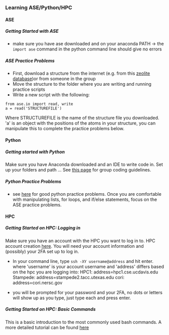 ### Learning ASE/Python/HPC

#### ASE

##### Getting Started with ASE
- make sure you have ase downloaded and on your anaconda PATH -> the `import ase` command in the python command line should give no errors

##### ASE Practice Problems
- First, download a structure from the internet (e.g. from this [zeolite database](https://asia.iza-structure.org/IZA-SC/ftc_table.php))or from someone in the group
- Move the structure to the folder where you are writing and running practice scripts
- Write a new script with the following:

``` 
from ase.io import read, write
a = read('STRUCTUREFILE') 
```
Where STRUCTUREFILE is the name of the structure file you downloaded.
'a' is an object with the positions of the atoms in your structure, you can manipulate this to complete the practice problems below.

#### Python

##### Getting started with Python
Make sure you have Anaconda downloaded and an IDE to write code in. Set up your folders and path ... 
See [this page](https://github.com/kul-group/Group-Handbook/blob/master/Programming.md#programming) for group coding guidelines.

##### Python Practice Problems
- see [here](http://www.practicepython.org/) for good python practice problems. Once you are comfortable with manipulating lists, for loops, and if/else statements, focus on the ASE practice problems.

#### HPC

##### Getting Started on HPC: Logging in
Make sure you have an account with the HPC you want to log in to. HPC account creation [here](https://github.com/kul-group/Group-Handbook/blob/master/Account%20Setup.md#essential). You will need your account information and (possibly) your 2FA set up to log in.
- In your command line, type ```ssh -XY username@address``` and hit enter. where 'username' is your account username and 'address' differs based on the hpc you are logging into:
HPC1: address=hpc1.cse.ucdavis.edu 
Stampede: address=stampede2.tacc.utexas.edu
cori: address=cori.nersc.gov

- you will be prompted for your password and your 2FA, no dots or letters will show up as you type, just type each and press enter.

##### Getting Started on HPC: Basic Commands
This is a basic introduction to the most commonly used bash commands. A more detailed tutorial can be found [here](https://github.com/kul-group/Group-Handbook/blob/master/Command%20Line.md#command-line)


